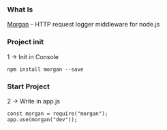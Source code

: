### What Is 
[Morgan](https://www.npmjs.com/package/morgan) - HTTP request logger middleware for node.js

### Project init
1 -> Init in Console
```
npm install morgan --save

```

### Start Project
2 -> Write in app.js
```
const morgan = require("morgan");
app.use(morgan("dev"));
```
